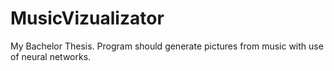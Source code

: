# MusicVizualizator
My Bachelor Thesis.
Program should generate pictures from music with use of neural networks.